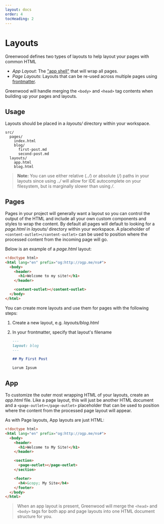```yaml
---
layout: docs
order: 4
tocHeading: 2
---
```


# Layouts

Greenwood defines two types of layouts to help layout your pages with common HTML

- _App Layout_: The ["app shell"](https://developers.google.com/web/fundamentals/architecture/app-shell) that will wrap all pages.
- _Page Layouts_: Layouts that can be re-used across multiple pages using [frontmatter](/docs/resources/markdown/#frontmatter).

Greenwood will handle merging the `<body>` and `<head>` tag contents when building up your pages and layouts.

## Usage

Layouts should be placed in a _layouts/_ directory within your workspace.

```shell
src/
  pages/
    index.html
    blog/
      first-post.md
      second-post.md
  layouts/
    app.html
    blog.html
```

> **Note:** You can use either relative (_../_) or absolute (_/_) paths in your layouts since using _../_ will allow for IDE autocomplete on your filesystem, but is marginally slower than using _/_.

## Pages

Pages in your project will generally want a layout so you can control the output of the HTML and include all your own custom components and styles to wrap the content. By default all pages will default to looking for a _page.html_ in _layouts/_ directory within your workspace. A placeholder of `<content-outlet></content-outlet>` can be used to position where the processed content from the incoming page will go.

Below is an example of a _page.html_ layout:

```html
<!doctype html>
<html lang="en" prefix="og:http://ogp.me/ns#">
  <body>
    <header>
      <h1>Welcome to my site!</h1>
    </header>

    <content-outlet></content-outlet>
  </body>
</html>
```

You can create more layouts and use them for pages with the following steps:

1. Create a new layout, e.g. _layouts/blog.html_
1. In your frontmatter, specify that layout's filename

   ```md
   ---
   layout: blog
   ---

   ## My First Post

   Lorum Ipsum
   ```

## App

To customize the outer most wrapping HTML of your layouts, create an _app.html_ file. Like a page layout, this will just be another HTML document and a `<page-outlet></page-outlet>` placeholder that can be used to position where the content from the processed page layout will appear.

As with Page layouts, App layouts are just HTML:

```html
<!doctype html>
<html lang="en" prefix="og:http://ogp.me/ns#">
  <body>
    <header>
      <h1>Welcome to My Site!</h1>
    </header>

    <section>
      <page-outlet></page-outlet>
    </section>

    <footer>
      <h4>&copy; My Site</h4>
    </footer>
  </body>
</html>
```

> When an app layout is present, Greenwood will merge the `<head>` and `<body>` tags for both app and page layouts into one HTML document structure for you.
